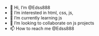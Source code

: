 - 👋 Hi, I’m @Edss888
- 👀 I’m interested in html, css, js, 
- 🌱 I’m currently learning js
- 💞️ I’m looking to collaborate on js projects
- 📫 How to reach me @Edss888
<!---
Edss888/Edss888 is a ✨ special ✨ repository because its `README.md` (this file) appears on your GitHub profile.
You can click the Preview link to take a look at your changes.
--->
